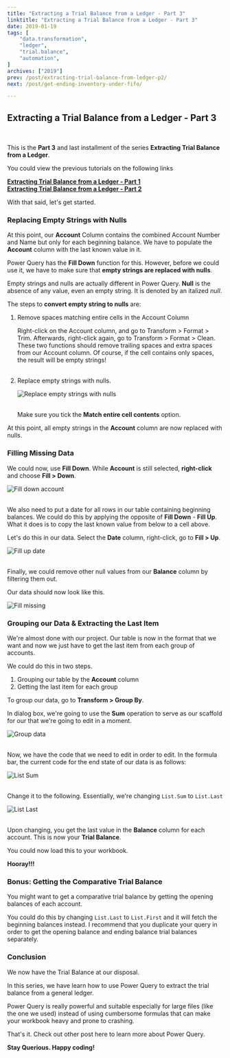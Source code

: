 ```yaml
---
title: "Extracting a Trial Balance from a Ledger - Part 3"
linktitle: "Extracting a Trial Balance from a Ledger - Part 3"
date: 2019-01-19
tags: [
    "data.transformation",
    "ledger",
    "trial.balance",
    "automation",
]
archives: ["2019"]
prev: /post/extracting-trial-balance-from-ledger-p2/
next: /post/get-ending-inventory-under-fifo/

---
```


## Extracting a Trial Balance from a Ledger - Part 3
<br>

This is the **Part 3** and last installment of the series **Extracting Trial Balance from a Ledger**.

You could view the previous tutorials on the following links

**[Extracting Trial Balance from a Ledger - Part 1](/post/extracting-trial-balance-from-ledger-p1/)**
<br>
**[Extracting Trial Balance from a Ledger - Part 2](/post/extracting-trial-balance-from-ledger-p2/)**

With that said, let's get started.

### Replacing Empty Strings with Nulls
At this point, our **Account** Column contains the combined Account Number and Name but only for each beginning balance. We have to populate the **Account** column with the last known value in it.

Power Query has the **Fill Down** function for this. However, before we could use it, we have to make sure that **empty strings are replaced with nulls**.

Empty strings and nulls are actually different in Power Query. **Null** is the absence of any value, even an empty string. It is denoted by an italized *null*.

The steps to **convert empty string to nulls** are:

1. Remove spaces matching entire cells in the Account Column

    Right-click on the Account column, and go to Transform > Format > Trim. Afterwards, right-click again, go to Transform > Format > Clean.
    These two functions should remove trailing spaces and extra spaces from our Account column. Of course, if the cell contains only spaces, the result will be empty strings!
    <br/>
    <br/>

2. Replace empty strings with nulls.

    ![Replace empty strings with nulls](/img/extracting-trial-balance-from-ledger-p3/replace_with_nulls.png)
    <br/>
    <br/>

    Make sure you tick the **Match entire cell contents** option.

At this point, all empty strings in the **Account** column are now replaced with nulls.

### Filling Missing Data
We could now, use **Fill Down**. While **Account** is still selected, **right-click** and choose **Fill > Down**.

![Fill down account](/img/extracting-trial-balance-from-ledger-p3/fill_down_account.png)
<br/>
<br/>

We also need to put a date for all rows in our table containing beginning balances. We could do this by applying the opposite of **Fill Down** - **Fill Up**. What it does is to copy the last known value from below to a cell above.

Let's do this in our data. Select the **Date** column, right-click, go to **Fill > Up**.

![Fill up date](/img/extracting-trial-balance-from-ledger-p3/fill_up_date.png)
<br/>
<br/>

Finally, we could remove other null values from our **Balance** column by filtering them out.

Our data should now look like this.

![Fill missing](/img/extracting-trial-balance-from-ledger-p3/fill_missing.PNG)

### Grouping our Data & Extracting the Last Item
We're almost done with our project. Our table is now in the format that we want and now we just have to get the last item from each group of accounts. 

We could do this in two steps.

1. Grouping our table by the **Account** column
2. Getting the last item for each group

To group our data, go to **Transform > Group By**. 

In dialog box, we're going to use the **Sum** operation to serve as our scaffold for our that we're going to edit in a moment.

![Group data](/img/extracting-trial-balance-from-ledger-p3/group_data.png)
<br/>
<br/>

Now, we have the code that we need to edit in order to edit. In the formula bar, the current code for the end state of our data is as follows:

![List Sum](/img/extracting-trial-balance-from-ledger-p3/list_sum.png)
<br/>
<br/>

Change it to the following. Essentially, we're changing `List.Sum` to `List.Last`

![List Last](/img/extracting-trial-balance-from-ledger-p3/list_last.png)
<br/>
<br/>

Upon changing, you get the last value in the **Balance** column for each account. This is now your **Trial Balance**.

You could now load this to your workbook.

**Hooray!!!**

### Bonus: Getting the Comparative Trial Balance
You might want to get a comparative trial balance by getting the opening balances of each account. 

You could do this by changing `List.Last` to `List.First` and it will fetch the beginning balances instead.
I recommend that you duplicate your query in order to get the opening balance and ending balance trial balances separately.

### Conclusion
We now have the Trial Balance at our disposal. 

In this series, we have learn how to use Power Query to extract the trial balance from a general ledger.

Power Query is really powerful and suitable especially for large files (like the one we used) instead of using cumbersome formulas that can make your workbook heavy and prone to crashing.

That's it. Check out other post here to learn more about Power Query.

**Stay Querious. Happy coding!**